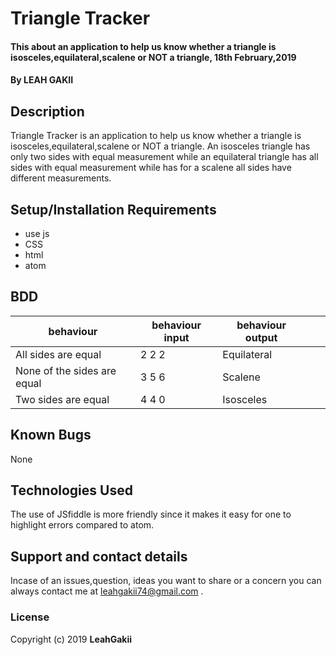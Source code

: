 # Triangle Tracker
#### This about an application to help us know whether a triangle is isosceles,equilateral,scalene or NOT a triangle, 18th February,2019
#### By **LEAH GAKII**
## Description
Triangle Tracker is an application to help us know whether a triangle is isosceles,equilateral,scalene or NOT a triangle. An isosceles triangle has only two sides with equal measurement while an equilateral triangle has all sides with equal measurement while has for a scalene all sides have different measurements.
## Setup/Installation Requirements
* use js
* CSS
* html
* atom
## BDD
| behaviour                   | behaviour input | behaviour output |   |   |
|-----------------------------|-----------------|------------------|---|---|
| All sides are equal         | 2 2 2           | Equilateral      |   |   |
| None of the sides are equal | 3 5 6           | Scalene          |   |   |
| Two sides are equal         | 4 4 0           | Isosceles        |   |   |
## Known Bugs
None
## Technologies Used
The use of JSfiddle is more friendly since it makes it easy for one to highlight errors compared to atom.
## Support and contact details
Incase of an issues,question, ideas you want to share or a concern you can always contact me at leahgakii74@gmail.com .
### License

Copyright (c) 2019 **LeahGakii**
